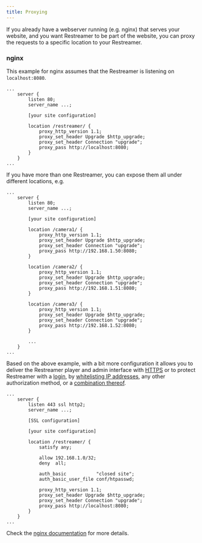 ```yaml
---
title: Proxying
---
```


If you already have a webserver running (e.g. nginx) that serves your website, and you want Restreamer to be part of the
website, you can proxy the requests to a specific location to your Restreamer.

### nginx

This example for nginx assumes that the Restreamer is listening on `localhost:8080`.

```nginx
...
    server {
        listen 80;
        server_name ...;

        [your site configuration]

        location /restreamer/ {
            proxy_http_version 1.1;
            proxy_set_header Upgrade $http_upgrade;
            proxy_set_header Connection "upgrade";
            proxy_pass http://localhost:8080;
        }
    }
...
```

If you have more than one Restreamer, you can expose them all under different locations, e.g.

```nginx
...
    server {
        listen 80;
        server_name ...;

        [your site configuration]

        location /camera1/ {
            proxy_http_version 1.1;
            proxy_set_header Upgrade $http_upgrade;
            proxy_set_header Connection "upgrade";
            proxy_pass http://192.168.1.50:8080;
        }

        location /camera2/ {
            proxy_http_version 1.1;
            proxy_set_header Upgrade $http_upgrade;
            proxy_set_header Connection "upgrade";
            proxy_pass http://192.168.1.51:8080;
        }

        location /camera3/ {
            proxy_http_version 1.1;
            proxy_set_header Upgrade $http_upgrade;
            proxy_set_header Connection "upgrade";
            proxy_pass http://192.168.1.52:8080;
        }

        ...
    }
...
```

Based on the above example, with a bit more configuration it allows you to deliver the Restreamer player and admin interface with [HTTPS](guides-https.html) or to protect Restreamer
with a [login](https://nginx.org/en/docs/http/ngx_http_auth_basic_module.html), by [whitelisting IP addresses](https://nginx.org/en/docs/http/ngx_http_access_module.html),
any other authorization method, or a [combination thereof](https://nginx.org/en/docs/http/ngx_http_core_module.html#satisfy).

```nginx
...
    server {
        listen 443 ssl http2;
        server_name ...;

        [SSL configuration]

        [your site configuration]

        location /restreamer/ {
            satisfy any;

            allow 192.168.1.0/32;
            deny  all;

            auth_basic           "closed site";
            auth_basic_user_file conf/htpasswd;

            proxy_http_version 1.1;
            proxy_set_header Upgrade $http_upgrade;
            proxy_set_header Connection "upgrade";
            proxy_pass http://localhost:8080;
        }
    }
...
```

Check the [nginx documentation](https://nginx.org/en/docs/) for more details.
